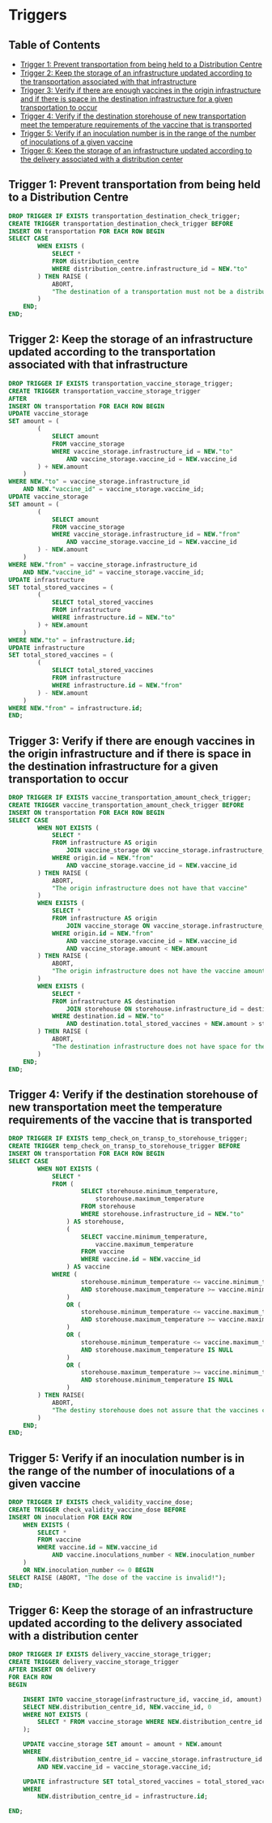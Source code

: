 # Triggers <!-- omit in toc -->

## Table of Contents <!-- omit in toc -->

- [Trigger 1: Prevent transportation from being held to a Distribution Centre](#trigger-1-prevent-transportation-from-being-held-to-a-distribution-centre)
- [Trigger 2: Keep the storage of an infrastructure updated according to the transportation associated with that infrastructure](#trigger-2-keep-the-storage-of-an-infrastructure-updated-according-to-the-transportation-associated-with-that-infrastructure)
- [Trigger 3: Verify if there are enough vaccines in the origin infrastructure and if there is space in the destination infrastructure for a given transportation to occur](#trigger-3-verify-if-there-are-enough-vaccines-in-the-origin-infrastructure-and-if-there-is-space-in-the-destination-infrastructure-for-a-given-transportation-to-occur)
- [Trigger 4: Verify if the destination storehouse of new transportation meet the temperature requirements of the vaccine that is transported](#trigger-4-verify-if-the-destination-storehouse-of-new-transportation-meet-the-temperature-requirements-of-the-vaccine-that-is-transported)
- [Trigger 5: Verify if an inoculation number is in the range of the number of inoculations of a given vaccine](#trigger-5-verify-if-an-inoculation-number-is-in-the-range-of-the-number-of-inoculations-of-a-given-vaccine)
- [Trigger 6: Keep the storage of an infrastructure updated according to the delivery associated with a distribution center](#trigger-6-keep-the-storage-of-an-infrastructure-updated-according-to-the-delivery-associated-with-a-distribution-center)

## Trigger 1: Prevent transportation from being held to a Distribution Centre

```sql
DROP TRIGGER IF EXISTS transportation_destination_check_trigger;
CREATE TRIGGER transportation_destination_check_trigger BEFORE
INSERT ON transportation FOR EACH ROW BEGIN
SELECT CASE
        WHEN EXISTS (
            SELECT *
            FROM distribution_centre
            WHERE distribution_centre.infrastructure_id = NEW."to"
        ) THEN RAISE (
            ABORT,
            "The destination of a transportation must not be a distribution centre"
        )
    END;
END;
```

## Trigger 2: Keep the storage of an infrastructure updated according to the transportation associated with that infrastructure

```sql
DROP TRIGGER IF EXISTS transportation_vaccine_storage_trigger;
CREATE TRIGGER transportation_vaccine_storage_trigger
AFTER
INSERT ON transportation FOR EACH ROW BEGIN
UPDATE vaccine_storage
SET amount = (
        (
            SELECT amount
            FROM vaccine_storage
            WHERE vaccine_storage.infrastructure_id = NEW."to"
                AND vaccine_storage.vaccine_id = NEW.vaccine_id
        ) + NEW.amount
    )
WHERE NEW."to" = vaccine_storage.infrastructure_id
    AND NEW."vaccine_id" = vaccine_storage.vaccine_id;
UPDATE vaccine_storage
SET amount = (
        (
            SELECT amount
            FROM vaccine_storage
            WHERE vaccine_storage.infrastructure_id = NEW."from"
                AND vaccine_storage.vaccine_id = NEW.vaccine_id
        ) - NEW.amount
    )
WHERE NEW."from" = vaccine_storage.infrastructure_id
    AND NEW."vaccine_id" = vaccine_storage.vaccine_id;
UPDATE infrastructure
SET total_stored_vaccines = (
        (
            SELECT total_stored_vaccines
            FROM infrastructure
            WHERE infrastructure.id = NEW."to"
        ) + NEW.amount
    )
WHERE NEW."to" = infrastructure.id;
UPDATE infrastructure
SET total_stored_vaccines = (
        (
            SELECT total_stored_vaccines
            FROM infrastructure
            WHERE infrastructure.id = NEW."from"
        ) - NEW.amount
    )
WHERE NEW."from" = infrastructure.id;
END;
```

## Trigger 3: Verify if there are enough vaccines in the origin infrastructure and if there is space in the destination infrastructure for a given transportation to occur

```sql
DROP TRIGGER IF EXISTS vaccine_transportation_amount_check_trigger;
CREATE TRIGGER vaccine_transportation_amount_check_trigger BEFORE
INSERT ON transportation FOR EACH ROW BEGIN
SELECT CASE
        WHEN NOT EXISTS (
            SELECT *
            FROM infrastructure AS origin
                JOIN vaccine_storage ON vaccine_storage.infrastructure_id = origin.id
            WHERE origin.id = NEW."from"
                AND vaccine_storage.vaccine_id = NEW.vaccine_id
        ) THEN RAISE (
            ABORT,
            "The origin infrastructure does not have that vaccine"
        )
        WHEN EXISTS (
            SELECT *
            FROM infrastructure AS origin
                JOIN vaccine_storage ON vaccine_storage.infrastructure_id = origin.id
            WHERE origin.id = NEW."from"
                AND vaccine_storage.vaccine_id = NEW.vaccine_id
                AND vaccine_storage.amount < NEW.amount
        ) THEN RAISE (
            ABORT,
            "The origin infrastructure does not have the vaccine amount"
        )
        WHEN EXISTS (
            SELECT *
            FROM infrastructure AS destination
                JOIN storehouse ON storehouse.infrastructure_id = destination.id
            WHERE destination.id = NEW."to"
                AND destination.total_stored_vaccines + NEW.amount > storehouse.maximum_capacity
        ) THEN RAISE (
            ABORT,
            "The destination infrastructure does not have space for the vaccines"
        )
    END;
END;
```

## Trigger 4: Verify if the destination storehouse of new transportation meet the temperature requirements of the vaccine that is transported

```sql
DROP TRIGGER IF EXISTS temp_check_on_transp_to_storehouse_trigger;
CREATE TRIGGER temp_check_on_transp_to_storehouse_trigger BEFORE
INSERT ON transportation FOR EACH ROW BEGIN
SELECT CASE
        WHEN NOT EXISTS (
            SELECT *
            FROM (
                    SELECT storehouse.minimum_temperature,
                        storehouse.maximum_temperature
                    FROM storehouse
                    WHERE storehouse.infrastructure_id = NEW."to"
                ) AS storehouse,
                (
                    SELECT vaccine.minimum_temperature,
                        vaccine.maximum_temperature
                    FROM vaccine
                    WHERE vaccine.id = NEW.vaccine_id
                ) AS vaccine
            WHERE (
                    storehouse.minimum_temperature <= vaccine.minimum_temperature
                    AND storehouse.maximum_temperature >= vaccine.minimum_temperature
                )
                OR (
                    storehouse.minimum_temperature <= vaccine.maximum_temperature
                    AND storehouse.maximum_temperature >= vaccine.maximum_temperature
                )
                OR (
                    storehouse.minimum_temperature <= vaccine.maximum_temperature
                    AND storehouse.maximum_temperature IS NULL
                )
                OR (
                    storehouse.maximum_temperature >= vaccine.minimum_temperature
                    AND storehouse.minimum_temperature IS NULL
                )
        ) THEN RAISE(
            ABORT,
            "The destiny storehouse does not assure that the vaccines can be stored safely!"
        )
    END;
END;
```

## Trigger 5: Verify if an inoculation number is in the range of the number of inoculations of a given vaccine

```sql
DROP TRIGGER IF EXISTS check_validity_vaccine_dose;
CREATE TRIGGER check_validity_vaccine_dose BEFORE
INSERT ON inoculation FOR EACH ROW
    WHEN EXISTS (
        SELECT *
        FROM vaccine
        WHERE vaccine.id = NEW.vaccine_id
            AND vaccine.inoculations_number < NEW.inoculation_number
    )
    OR NEW.inoculation_number <= 0 BEGIN
SELECT RAISE (ABORT, "The dose of the vaccine is invalid!");
END;
```

## Trigger 6: Keep the storage of an infrastructure updated according to the delivery associated with a distribution center

```sql
DROP TRIGGER IF EXISTS delivery_vaccine_storage_trigger;
CREATE TRIGGER delivery_vaccine_storage_trigger
AFTER INSERT ON delivery
FOR EACH ROW
BEGIN

    INSERT INTO vaccine_storage(infrastructure_id, vaccine_id, amount)
    SELECT NEW.distribution_centre_id, NEW.vaccine_id, 0
    WHERE NOT EXISTS (
        SELECT * FROM vaccine_storage WHERE NEW.distribution_centre_id = vaccine_storage.infrastructure_id AND NEW.vaccine_id = vaccine_storage.vaccine_id
    );

    UPDATE vaccine_storage SET amount = amount + NEW.amount
    WHERE
        NEW.distribution_centre_id = vaccine_storage.infrastructure_id
        AND NEW.vaccine_id = vaccine_storage.vaccine_id;

    UPDATE infrastructure SET total_stored_vaccines = total_stored_vaccines + NEW.amount
    WHERE
        NEW.distribution_centre_id = infrastructure.id;

END;
```
